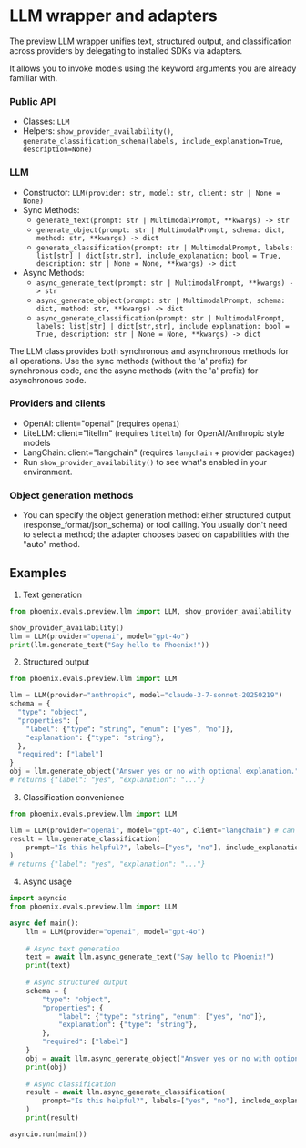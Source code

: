 # LLM wrapper and adapters

The preview LLM wrapper unifies text, structured output, and classification across providers by delegating to installed SDKs via adapters.

It allows you to invoke models using the keyword arguments you are already familiar with. 

### Public API
- Classes: `LLM`
- Helpers: `show_provider_availability()`, `generate_classification_schema(labels, include_explanation=True, description=None)`

### LLM
- Constructor: `LLM(provider: str, model: str, client: str | None = None)`
- Sync Methods:
  - `generate_text(prompt: str | MultimodalPrompt, **kwargs) -> str`
  - `generate_object(prompt: str | MultimodalPrompt, schema: dict, method: str, **kwargs) -> dict`
  - `generate_classification(prompt: str | MultimodalPrompt, labels: list[str] | dict[str,str], include_explanation: bool = True, description: str | None = None, **kwargs) -> dict`
- Async Methods:
  - `async_generate_text(prompt: str | MultimodalPrompt, **kwargs) -> str`
  - `async_generate_object(prompt: str | MultimodalPrompt, schema: dict, method: str, **kwargs) -> dict`
  - `async_generate_classification(prompt: str | MultimodalPrompt, labels: list[str] | dict[str,str], include_explanation: bool = True, description: str | None = None, **kwargs) -> dict`

The LLM class provides both synchronous and asynchronous methods for all operations. Use the sync methods (without the 'a' prefix) for synchronous code, and the async methods (with the 'a' prefix) for asynchronous code.

### Providers and clients
- OpenAI: client="openai" (requires `openai`)
- LiteLLM: client="litellm" (requires `litellm`) for OpenAI/Anthropic style models
- LangChain: client="langchain" (requires `langchain` + provider packages)
- Run `show_provider_availability()` to see what's enabled in your environment.

### Object generation methods
- You can specify the object generation method: either structured output (response_format/json_schema) or tool calling. You usually don't need to select a method; the adapter chooses based on capabilities with the "auto" method.

## Examples
1) Text generation
```python
from phoenix.evals.preview.llm import LLM, show_provider_availability

show_provider_availability()
llm = LLM(provider="openai", model="gpt-4o")
print(llm.generate_text("Say hello to Phoenix!"))
```

2) Structured output
```python
from phoenix.evals.preview.llm import LLM

llm = LLM(provider="anthropic", model="claude-3-7-sonnet-20250219")
schema = {
  "type": "object",
  "properties": {
    "label": {"type": "string", "enum": ["yes", "no"]},
    "explanation": {"type": "string"},
  },
  "required": ["label"]
}
obj = llm.generate_object("Answer yes or no with optional explanation.", schema)
# returns {"label": "yes", "explanation": "..."}
```

3) Classification convenience
```python
from phoenix.evals.preview.llm import LLM

llm = LLM(provider="openai", model="gpt-4o", client="langchain") # can specify SDK
result = llm.generate_classification(
    prompt="Is this helpful?", labels=["yes", "no"], include_explanation=True
)
# returns {"label": "yes", "explanation": "..."}
```

4) Async usage
```python
import asyncio
from phoenix.evals.preview.llm import LLM

async def main():
    llm = LLM(provider="openai", model="gpt-4o")
    
    # Async text generation
    text = await llm.async_generate_text("Say hello to Phoenix!")
    print(text)
    
    # Async structured output
    schema = {
        "type": "object",
        "properties": {
            "label": {"type": "string", "enum": ["yes", "no"]},
            "explanation": {"type": "string"},
        },
        "required": ["label"]
    }
    obj = await llm.async_generate_object("Answer yes or no with optional explanation.", schema)
    print(obj)
    
    # Async classification
    result = await llm.async_generate_classification(
        prompt="Is this helpful?", labels=["yes", "no"], include_explanation=True
    )
    print(result)

asyncio.run(main())
```

